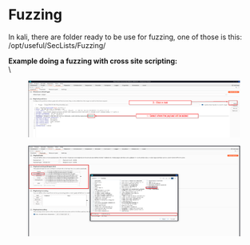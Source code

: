 # Fuzzing

In kali, there are folder ready to be use for fuzzing, one of those is this:\
/opt/useful/SecLists/Fuzzing/

**Example doing a fuzzing with cross site scripting:**\
\


<div>

<figure><img src="../.gitbook/assets/ex-xss1.png" alt=""><figcaption></figcaption></figure>

 

<figure><img src="../.gitbook/assets/ex-xss2.png" alt=""><figcaption></figcaption></figure>

</div>

##

